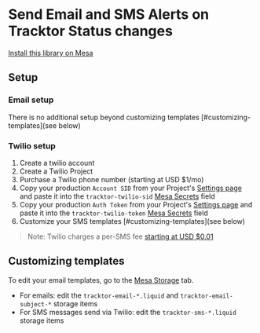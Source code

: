 # Send Email and SMS Alerts on Tracktor Status changes

[Install this library on Mesa](https://getmesa.com/install/shoppad/mesa-library/tracktor)

## Setup

### Email setup

There is no additional setup beyond customizing templates [#customizing-templates](see below)

### Twilio setup

1. Create a twilio account
2. Create a Twilio Project
3. Purchase a Twilio phone number (starting at USD $1/mo)
4. Copy your production `Account SID` from your Project's [Settings page](https://www.twilio.com/console/project/settings)
    and paste it into the `tracktor-twilio-sid` [Mesa Secrets](https://getmesa.com/go/secrets) field
5. Copy your production `Auth Token` from your Project's [Settings page](https://www.twilio.com/console/project/settings)
    and paste it into the `tracktor-twilio-token` [Mesa Secrets](https://getmesa.com/go/secrets) field
6. Customize your SMS templates [#customizing-templates](see below)

> Note: Twilio charges a per-SMS fee [starting at USD $0.01]()
    

## Customizing templates

To edit your email templates, go to the [Mesa Storage](https://getmesa.com/go/storage) tab.
 - For emails: edit the `tracktor-email-*.liquid` and `tracktor-email-subject-*` storage items
 - For SMS messages send via Twilio: edit the `tracktor-sms-*.liquid` storage items